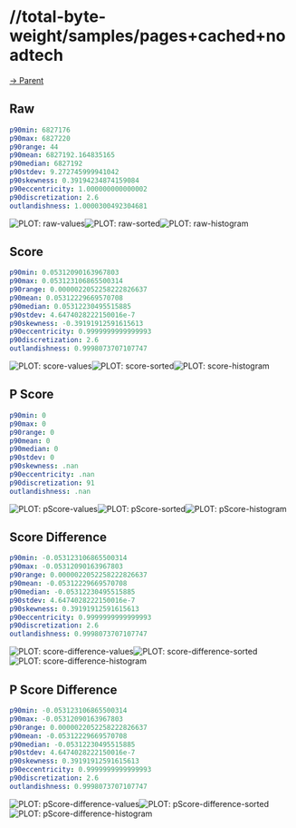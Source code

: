 
# //total-byte-weight/samples/pages+cached+noadtech

[→ Parent](../..)


## Raw


```yaml
p90min: 6827176
p90max: 6827220
p90range: 44
p90mean: 6827192.164835165
p90median: 6827192
p90stdev: 9.272745999941042
p90skewness: 0.39194234874159084
p90eccentricity: 1.000000000000002
p90discretization: 2.6
outlandishness: 1.0000300492304681

```

![PLOT: raw-values](./raw/values.svg)![PLOT: raw-sorted](./raw/sorted.svg)![PLOT: raw-histogram](./raw/histogram.svg)
## Score


```yaml
p90min: 0.05312090163967803
p90max: 0.053123106865500314
p90range: 0.0000022052258222826637
p90mean: 0.05312229669570708
p90median: 0.05312230495515885
p90stdev: 4.6474028222150016e-7
p90skewness: -0.39191912591615613
p90eccentricity: 0.9999999999999993
p90discretization: 2.6
outlandishness: 0.9998073707107747

```

![PLOT: score-values](./score/values.svg)![PLOT: score-sorted](./score/sorted.svg)![PLOT: score-histogram](./score/histogram.svg)
## P Score


```yaml
p90min: 0
p90max: 0
p90range: 0
p90mean: 0
p90median: 0
p90stdev: 0
p90skewness: .nan
p90eccentricity: .nan
p90discretization: 91
outlandishness: .nan

```

![PLOT: pScore-values](./pScore/values.svg)![PLOT: pScore-sorted](./pScore/sorted.svg)![PLOT: pScore-histogram](./pScore/histogram.svg)
## Score Difference


```yaml
p90min: -0.053123106865500314
p90max: -0.05312090163967803
p90range: 0.0000022052258222826637
p90mean: -0.05312229669570708
p90median: -0.05312230495515885
p90stdev: 4.6474028222150016e-7
p90skewness: 0.39191912591615613
p90eccentricity: 0.9999999999999993
p90discretization: 2.6
outlandishness: 0.9998073707107747

```

![PLOT: score-difference-values](./score-difference/values.svg)![PLOT: score-difference-sorted](./score-difference/sorted.svg)![PLOT: score-difference-histogram](./score-difference/histogram.svg)
## P Score Difference


```yaml
p90min: -0.053123106865500314
p90max: -0.05312090163967803
p90range: 0.0000022052258222826637
p90mean: -0.05312229669570708
p90median: -0.05312230495515885
p90stdev: 4.6474028222150016e-7
p90skewness: 0.39191912591615613
p90eccentricity: 0.9999999999999993
p90discretization: 2.6
outlandishness: 0.9998073707107747

```

![PLOT: pScore-difference-values](./pScore-difference/values.svg)![PLOT: pScore-difference-sorted](./pScore-difference/sorted.svg)![PLOT: pScore-difference-histogram](./pScore-difference/histogram.svg)